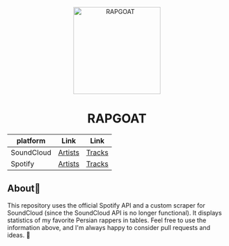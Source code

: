 <p align="center">
    <img src="https://github.com/ImanMontajabi/RAPGOAT/assets/52942515/9d19458a-e251-4832-9a06-268ada44d587" alt="RAPGOAT" width="200"
</p>


<h1 align="center">RAPGOAT</h1>


| platform | Link | Link |
| -------- | -------| ------ |
| SoundCloud | [Artists](https://imanmontajabi.github.io/RAPGOAT/PAGES/soundcloud_artists.html) | [Tracks](https://imanmontajabi.github.io/RAPGOAT/PAGES/soundcloud_artists.html) |
| Spotify | [Artists](https://imanmontajabi.github.io/RAPGOAT/PAGES/spotify_artists.html) | [Tracks](https://imanmontajabi.github.io/RAPGOAT/PAGES/spotify_tracks.html) |


## About🐐️

This repository uses the official Spotify API and a custom scraper for SoundCloud (since the SoundCloud API is no longer functional). It displays statistics of my favorite Persian rappers in tables.
Feel free to use the information above, and I'm always happy to consider pull requests and ideas. 🤺

